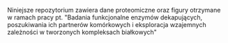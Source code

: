 Niniejsze repozytorium zawiera dane proteomiczne oraz figury otrzymane w ramach pracy pt. "Badania funkcjonalne enzymów dekapujących, poszukiwania ich partnerów komórkowych i eksploracja wzajemnych zależności w tworzonych kompleksach białkowych"
